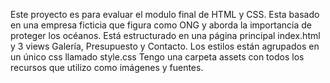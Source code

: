 Este proyecto es para evaluar el modulo final de HTML y CSS. Esta basado en una empresa ficticia que figura como ONG y aborda la importancia de proteger los océanos. 
Está estructurado en una página principal index.html y 3 views Galería, Presupuesto y Contacto. Los estilos están agrupados en un único css llamado style.css
Tengo una carpeta assets con todos los recursos que utilizo como imágenes y fuentes. 
